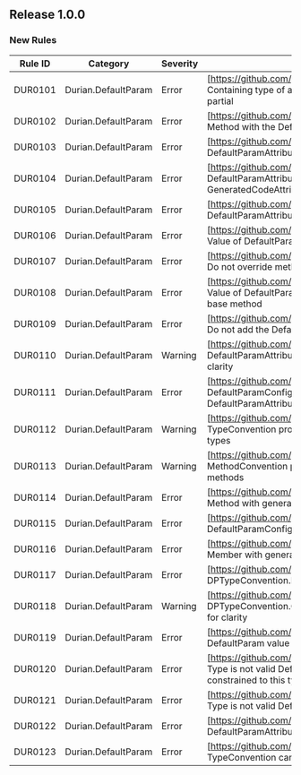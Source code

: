 ﻿## Release 1.0.0

### New Rules
Rule ID | Category | Severity | Notes
--------|----------|----------|-----------------------------------------
DUR0101 | Durian.DefaultParam | Error | [https://github.com/piotrstenke/Durian/docs/DefaultParam/DUR0101.md] Containing type of a member with the DefaultParam attribute must be partial
DUR0102 | Durian.DefaultParam | Error | [https://github.com/piotrstenke/Durian/docs/DefaultParam/DUR0102.md] Method with the DefaultParam attribute cannot be partial or extern
DUR0103 | Durian.DefaultParam | Error | [https://github.com/piotrstenke/Durian/docs/DefaultParam/DUR0103.md] DefaultParamAttribute is not valid on this type of method
DUR0104 | Durian.DefaultParam | Error | [https://github.com/piotrstenke/Durian/docs/DefaultParam/DUR0104.md] DefaultParamAttribute cannot be applied to members with the GeneratedCodeAttribute or DurianGeneratedAttribute
DUR0105 | Durian.DefaultParam | Error | [https://github.com/piotrstenke/Durian/docs/DefaultParam/DUR0105.md] DefaultParamAttribute must be placed on the right-most type parameter
DUR0106 | Durian.DefaultParam | Error | [https://github.com/piotrstenke/Durian/docs/DefaultParam/DUR0106.md] Value of DefaultParamAttribute does not satisfy the type constraint
DUR0107 | Durian.DefaultParam | Error | [https://github.com/piotrstenke/Durian/docs/DefaultParam/DUR0107.md] Do not override methods generated using DefaultParamAttribute
DUR0108 | Durian.DefaultParam | Error | [https://github.com/piotrstenke/Durian/docs/DefaultParam/DUR0108.md] Value of DefaultParamAttribute of overriding method must match the base method
DUR0109 | Durian.DefaultParam | Error | [https://github.com/piotrstenke/Durian/docs/DefaultParam/DUR0109.md] Do not add the DefaultParamAttribute on overridden type parameters
DUR0110 | Durian.DefaultParam | Warning | [https://github.com/piotrstenke/Durian/docs/DefaultParam/DUR0110.md] DefaultParamAttribute of overridden type parameter should be added for clarity
DUR0111 | Durian.DefaultParam | Error | [https://github.com/piotrstenke/Durian/docs/DefaultParam/DUR0111.md] DefaultParamConfigurationAttribute is not valid on members without the DefaultParamAttribute
DUR0112 | Durian.DefaultParam | Warning | [https://github.com/piotrstenke/Durian/docs/DefaultParam/DUR0112.md] TypeConvention property should not be used on members other than types
DUR0113 | Durian.DefaultParam | Warning | [https://github.com/piotrstenke/Durian/docs/DefaultParam/DUR0113.md] MethodConvention property should not be used on members other than methods
DUR0114 | Durian.DefaultParam | Error | [https://github.com/piotrstenke/Durian/docs/DefaultParam/DUR0114.md] Method with generated signature already exist
DUR0115 | Durian.DefaultParam | Error | [https://github.com/piotrstenke/Durian/docs/DefaultParam/DUR0115.md] DefaultParamConfigurationAttribute is not valid on this type of method
DUR0116 | Durian.DefaultParam | Error | [https://github.com/piotrstenke/Durian/docs/DefaultParam/DUR0116.md] Member with generated name already exists
DUR0117 | Durian.DefaultParam | Error | [https://github.com/piotrstenke/Durian/docs/DefaultParam/DUR0117.md] DPTypeConvention.Inherit cannot be used on a struct or a sealed type
DUR0118 | Durian.DefaultParam | Warning | [https://github.com/piotrstenke/Durian/docs/DefaultParam/DUR0118.md] DPTypeConvention.Copy or DPTypeConvention.Default should be applied for clarity
DUR0119 | Durian.DefaultParam | Error | [https://github.com/piotrstenke/Durian/docs/DefaultParam/DUR0119.md] DefaultParam value cannot be less accessible than the target member
DUR0120 | Durian.DefaultParam | Error | [https://github.com/piotrstenke/Durian/docs/DefaultParam/DUR0120.md] Type is not valid DefaultParam value when there is a type parameter constrained to this type parameter
DUR0121 | Durian.DefaultParam | Error | [https://github.com/piotrstenke/Durian/docs/DefaultParam/DUR0121.md] Type is not valid DefaultParam value
DUR0122 | Durian.DefaultParam | Error | [https://github.com/piotrstenke/Durian/docs/DefaultParam/DUR0122.md] DefaultParamAttribute cannot be used on a partial type
DUR0123 | Durian.DefaultParam | Error | [https://github.com/piotrstenke/Durian/docs/DefaultParam/DUR0123.md] TypeConvention cannot be used on a type without accessible constructor

